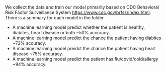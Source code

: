 We collect the data and train our model primarily based on CDC Behavioral Risk Factor Surveillance System https://www.cdc.gov/brfss/index.html. There is a summary for each model in the folder. 
- A machine learning model predict whether the patient is healthy, diabites, heart disease or both ~50% accuracy. 
- A machine learning model predict the chance the patient having diabites ~72% accuracy.
- A machine learning model preidct the chance the patient having heart disease ~75% accuracy. 
- A machine learning model predict the patient has flu/covid/cold/allergy ~94% accuracy.
